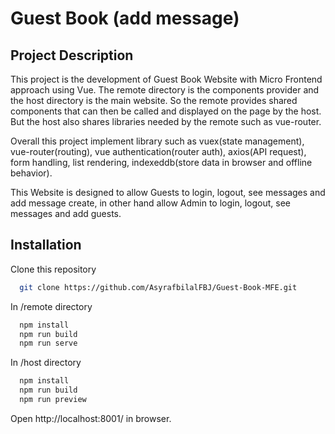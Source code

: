 # Guest Book (add message)

## Project Description
This project is the development of Guest Book Website with Micro Frontend approach using Vue. The remote directory is the components provider and the host directory is the main website. So the remote provides shared components that can then be called and displayed on the page by the host. But the host also shares libraries needed by the remote such as vue-router.

Overall this project implement library such as vuex(state management), vue-router(routing), vue authentication(router auth), axios(API request), form handling, list rendering, indexeddb(store data in browser and offline behavior).

This Website is designed to allow Guests to login, logout, see messages and add message create, in other hand allow Admin to login, logout, see messages and add guests.

## Installation

Clone this repository

```bash
  git clone https://github.com/AsyrafbilalFBJ/Guest-Book-MFE.git
```
    
In /remote directory

```bash
  npm install
  npm run build
  npm run serve
```
    
In /host directory

```bash
  npm install
  npm run build
  npm run preview
```
    
Open http://localhost:8001/ in browser.
